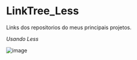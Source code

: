 # LinkTree_Less

Links dos repositorios do meus principais projetos.

*Usando Less* 

![image](https://user-images.githubusercontent.com/104576340/206325848-a24e39ea-f41a-4ffc-a40c-2dae7975582f.png)
